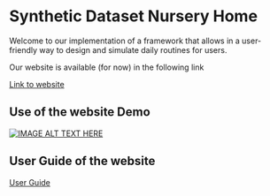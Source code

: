 # Synthetic Dataset Nursery Home

Welcome to our implementation of a framework that allows in a user-friendly way to design and simulate daily routines for users.

Our website is available (for now) in the following link

[Link to website](https://javiergavina.github.io/syntheticDatasetNurseryHome/)

## Use of the website Demo

[![IMAGE ALT TEXT HERE](https://img.youtube.com/vi/rur1-0Pibx0/0.jpg)](https://www.youtube.com/watch?v=rur1-0Pibx0)

## User Guide of the website
[User Guide](user-guide/User%20guide.pdf)